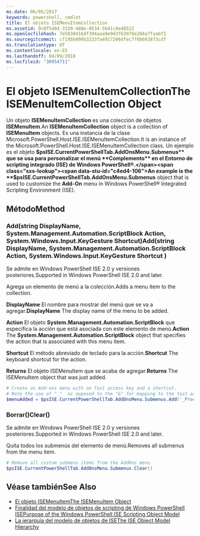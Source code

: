 ```yaml
---
ms.date: 06/05/2017
keywords: powershell, cmdlet
title: El objeto ISEMenuItemCollection
ms.assetid: 0c0f5484-3320-408e-8534-5bd1c8e48512
ms.openlocfilehash: 7e5030416df394aaa9e9d3f63978e204a7faabf1
ms.sourcegitcommit: cf195b090b3223fa4917206dfec7f0b603873cdf
ms.translationtype: HT
ms.contentlocale: es-ES
ms.lasthandoff: 04/09/2018
ms.locfileid: "30954711"
---
```

# <a name="the-isemenuitemcollection-object"></a><span data-ttu-id="c4ed4-103">El objeto ISEMenuItemCollection</span><span class="sxs-lookup"><span data-stu-id="c4ed4-103">The ISEMenuItemCollection Object</span></span>

<span data-ttu-id="c4ed4-104">Un objeto **ISEMenuItemCollection** es una colección de objetos **ISEMenuItem**.</span><span class="sxs-lookup"><span data-stu-id="c4ed4-104">An **ISEMenuItemCollection** object is a collection of **ISEMenuItem** objects.</span></span> <span data-ttu-id="c4ed4-105">Es una instancia de la clase Microsoft.PowerShell.Host.ISE.ISEMenuItemCollection.</span><span class="sxs-lookup"><span data-stu-id="c4ed4-105">It is an instance of the Microsoft.PowerShell.Host.ISE.ISEMenuItemCollection class.</span></span> <span data-ttu-id="c4ed4-106">Un ejemplo es el objeto **$psISE.CurrentPowerShellTab.AddOnsMenu.Submenus** que se usa para personalizar el menú **Complemento** en el Entorno de scripting integrado (ISE) de Windows PowerShell®.</span><span class="sxs-lookup"><span data-stu-id="c4ed4-106">An example is the **$psISE.CurrentPowerShellTab.AddOnsMenu.Submenus** object that is used to customize the **Add-On** menu in Windows PowerShell® Integrated Scripting Environment (ISE).</span></span>

## <a name="method"></a><span data-ttu-id="c4ed4-107">Método</span><span class="sxs-lookup"><span data-stu-id="c4ed4-107">Method</span></span>

### <a name="addstring-displayname-systemmanagementautomationscriptblock-action-systemwindowsinputkeygesture-shortcut-"></a><span data-ttu-id="c4ed4-108">Add\(string DisplayName, System.Management.Automation.ScriptBlock Action, System.Windows.Input.KeyGesture Shortcut\)</span><span class="sxs-lookup"><span data-stu-id="c4ed4-108">Add\(string DisplayName, System.Management.Automation.ScriptBlock Action, System.Windows.Input.KeyGesture Shortcut \)</span></span>

<span data-ttu-id="c4ed4-109">Se admite en Windows PowerShell ISE 2.0 y versiones posteriores.</span><span class="sxs-lookup"><span data-stu-id="c4ed4-109">Supported in Windows PowerShell ISE 2.0 and later.</span></span>

<span data-ttu-id="c4ed4-110">Agrega un elemento de menú a la colección.</span><span class="sxs-lookup"><span data-stu-id="c4ed4-110">Adds a menu item to the collection.</span></span>

<span data-ttu-id="c4ed4-111">**DisplayName** El nombre para mostrar del menú que se va a agregar.</span><span class="sxs-lookup"><span data-stu-id="c4ed4-111">**DisplayName** The display name of the menu to be added.</span></span>

<span data-ttu-id="c4ed4-112">**Action** El objeto **System.Management.Automation.ScriptBlock** que especifica la acción que está asociada con este elemento de menú.</span><span class="sxs-lookup"><span data-stu-id="c4ed4-112">**Action** The **System.Management.Automation.ScriptBlock** object that specifies the action that is associated with this menu item.</span></span>

<span data-ttu-id="c4ed4-113">**Shortcut** El método abreviado de teclado para la acción.</span><span class="sxs-lookup"><span data-stu-id="c4ed4-113">**Shortcut** The keyboard shortcut for the action.</span></span>

<span data-ttu-id="c4ed4-114">**Returns** El objeto ISEMenuItem que se acaba de agregar.</span><span class="sxs-lookup"><span data-stu-id="c4ed4-114">**Returns** The ISEMenuItem object that was just added.</span></span>

```powershell
# Create an Add-ons menu with an fast access key and a shortcut.
# Note the use of "_"  as opposed to the "&" for mapping to the fast access key letter for the menu item.
$menuAdded = $psISE.CurrentPowerShellTab.AddOnsMenu.Submenus.Add('_Process', {Get-Process}, 'Alt+P')
```

### <a name="clear"></a><span data-ttu-id="c4ed4-115">Borrar\(\)</span><span class="sxs-lookup"><span data-stu-id="c4ed4-115">Clear\(\)</span></span>

<span data-ttu-id="c4ed4-116">Se admite en Windows PowerShell ISE 2.0 y versiones posteriores.</span><span class="sxs-lookup"><span data-stu-id="c4ed4-116">Supported in Windows PowerShell ISE 2.0 and later.</span></span>

<span data-ttu-id="c4ed4-117">Quita todos los submenús del elemento de menú.</span><span class="sxs-lookup"><span data-stu-id="c4ed4-117">Removes all submenus from the menu item.</span></span>

```powershell
# Remove all custom submenu items from the AddOns menu
$psISE.CurrentPowerShellTab.AddOnsMenu.Submenus.Clear()
```

## <a name="see-also"></a><span data-ttu-id="c4ed4-118">Véase también</span><span class="sxs-lookup"><span data-stu-id="c4ed4-118">See Also</span></span>

- [<span data-ttu-id="c4ed4-119">El objeto ISEMenuItem</span><span class="sxs-lookup"><span data-stu-id="c4ed4-119">The ISEMenuItem Object</span></span>](The-ISEMenuItem-Object.md)
- [<span data-ttu-id="c4ed4-120">Finalidad del modelo de objetos de scripting de Windows PowerShell ISE</span><span class="sxs-lookup"><span data-stu-id="c4ed4-120">Purpose of the Windows PowerShell ISE Scripting Object Model</span></span>](Purpose-of-the-Windows-PowerShell-ISE-Scripting-Object-Model.md)
- [<span data-ttu-id="c4ed4-121">La jerarquía del modelo de objetos de ISE</span><span class="sxs-lookup"><span data-stu-id="c4ed4-121">The ISE Object Model Hierarchy</span></span>](The-ISE-Object-Model-Hierarchy.md)